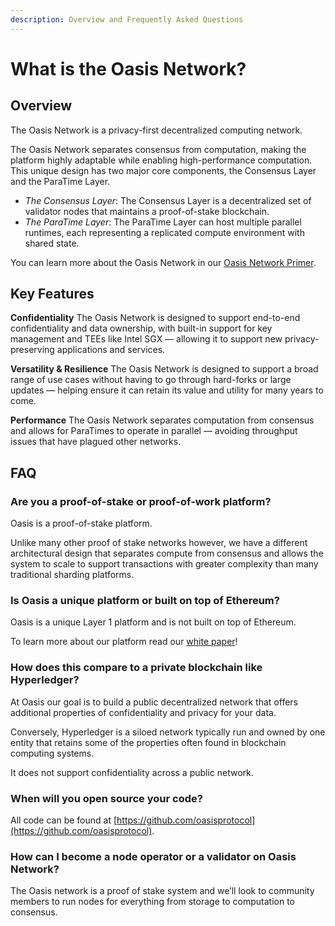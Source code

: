```yaml
---
description: Overview and Frequently Asked Questions
---
```


# What is the Oasis Network?

## Overview <a id="what-is-the-oasis-network"></a>

The Oasis Network is a privacy-first decentralized computing network.

The Oasis Network separates consensus from computation, making the platform highly adaptable while enabling high-performance computation. This unique design has two major core components, the Consensus Layer and the ParaTime Layer.

* _The Consensus Layer_: The Consensus Layer is a decentralized set of validator nodes that maintains a proof-of-stake blockchain.
* _The ParaTime Layer_: The ParaTime Layer can host multiple parallel runtimes, each representing a replicated compute environment with shared state.

You can learn more about the Oasis Network in our [Oasis Network Primer](https://docs.oasis.dev/oasis-network-primer/).

## Key Features <a id="key-features"></a>

**Confidentiality** The Oasis Network is designed to support end-to-end confidentiality and data ownership, with built-in support for key management and TEEs like Intel SGX — allowing it to support new privacy-preserving applications and services.

**Versatility & Resilience** The Oasis Network is designed to support a broad range of use cases without having to go through hard-forks or large updates — helping ensure it can retain its value and utility for many years to come.

**Performance** The Oasis Network separates computation from consensus and allows for ParaTimes to operate in parallel — avoiding throughput issues that have plagued other networks.

## FAQ <a id="faq"></a>

### Are you a proof-of-stake or proof-of-work platform? <a id="are-you-a-proof-of-stake-or-proof-of-work-platform"></a>

Oasis is a proof-of-stake platform.

Unlike many other proof of stake networks however, we have a different architectural design that separates compute from consensus and allows the system to scale to support transactions with greater complexity than many traditional sharding platforms.

### Is Oasis a unique platform or built on top of Ethereum? <a id="is-oasis-a-unique-platform-or-built-on-top-of-ethereum"></a>

Oasis is a unique Layer 1 platform and is not built on top of Ethereum.

To learn more about our platform read our [white paper](https://oasisprotocol.org/papers)!

### How does this compare to a private blockchain like Hyperledger? <a id="how-does-this-compare-to-a-private-blockchain-like-hyperledger"></a>

At Oasis our goal is to build a public decentralized network that offers additional properties of confidentiality and privacy for your data.

Conversely, Hyperledger is a siloed network typically run and owned by one entity that retains some of the properties often found in blockchain computing systems.

It does not support confidentiality across a public network.

### When will you open source your code? <a id="when-will-you-open-source-your-code"></a>

All code can be found at [https://github.com/oasisprotocol](https://github.com/oasisprotocol).

### How can I become a node operator or a validator on Oasis Network? <a id="how-can-i-become-a-node-operator-or-a-validator-on-oasis-network"></a>

The Oasis network is a proof of stake system and we’ll look to community members to run nodes for everything from storage to computation to consensus.

